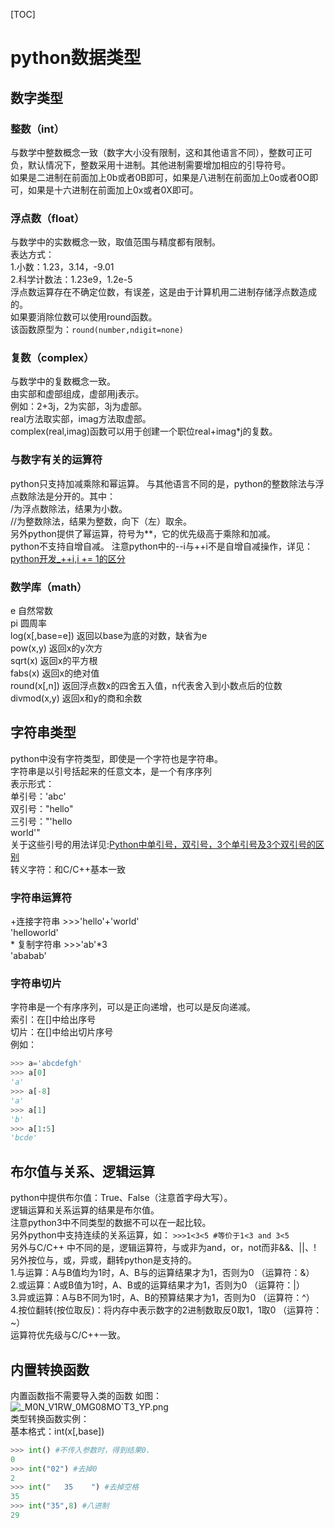 [TOC]
# python数据类型
## 数字类型
### 整数（int）
与数学中整数概念一致（数字大小没有限制，这和其他语言不同），整数可正可负，默认情况下，整数采用十进制。其他进制需要增加相应的引导符号。  
如果是二进制在前面加上0b或者0B即可，如果是八进制在前面加上0o或者0O即可，如果是十六进制在前面加上0x或者0X即可。  
### 浮点数（float）
与数学中的实数概念一致，取值范围与精度都有限制。  
表达方式：  
1.小数：1.23，3.14，-9.01  
2.科学计数法：1.23e9，1.2e-5  
浮点数运算存在不确定位数，有误差，这是由于计算机用二进制存储浮点数造成的。  
如果要消除位数可以使用round函数。  
该函数原型为：`round(number,ndigit=none)`  
### 复数（complex）
与数学中的复数概念一致。  
由实部和虚部组成，虚部用j表示。  
例如：2+3j，2为实部，3j为虚部。  
real方法取实部，imag方法取虚部。  
complex(real,imag)函数可以用于创建一个职位real+imag*j的复数。  
### 与数字有关的运算符  
python只支持加减乘除和幂运算。
与其他语言不同的是，python的整数除法与浮点数除法是分开的。其中：  
/为浮点数除法，结果为小数。  
//为整数除法，结果为整数，向下（左）取余。  
另外python提供了幂运算，符号为**，它的优先级高于乘除和加减。  
python不支持自增自减。
注意python中的--i与++i不是自增自减操作，详见：[python开发_++i,i += 1的区分](https://www.cnblogs.com/hongten/p/hongten_python_operate.html
)
### 数学库（math）
e 自然常数  
pi 圆周率  
log(x[,base=e]) 返回以base为底的对数，缺省为e  
pow(x,y) 返回x的y次方    
sqrt(x) 返回x的平方根    
fabs(x) 返回x的绝对值  
round(x[,n]) 返回浮点数x的四舍五入值，n代表舍入到小数点后的位数  
divmod(x,y) 返回x和y的商和余数  
## 字符串类型
python中没有字符类型，即使是一个字符也是字符串。  
字符串是以引号括起来的任意文本，是一个有序序列  
表示形式：  
单引号：'abc'  
双引号："hello"  
三引号："'hello  
	world'"  
关于这些引号的用法详见:[Python中单引号，双引号，3个单引号及3个双引号的区别](https://blog.csdn.net/woainishifu/article/details/76105667)  
转义字符：和C/C++基本一致
### 字符串运算符
+连接字符串 \>>>'hello'+'world'  
'helloworld'  
\* 复制字符串 \>>>'ab'*3  
'ababab'    
### 字符串切片  
字符串是一个有序序列，可以是正向递增，也可以是反向递减。  
索引：在[]中给出序号  
切片：在[]中给出切片序号  
例如：  
```python
>>> a='abcdefgh'
>>> a[0]
'a'
>>> a[-8]
'a'
>>> a[1]
'b'
>>> a[1:5]
'bcde'
```
## 布尔值与关系、逻辑运算
python中提供布尔值：True、False（注意首字母大写）。  
逻辑运算和关系运算的结果是布尔值。  
注意python3中不同类型的数据不可以在一起比较。  
另外python中支持连续的关系运算，如：
`>>>1<3<5 #等价于1<3 and 3<5`  
另外与C/C++ 中不同的是，逻辑运算符，与或非为and，or，not而非&&、||、!  
另外按位与，或，异或，翻转python是支持的。  
1.与运算：A与B值均为1时，A、B与的运算结果才为1，否则为0 （运算符：&）  
2.或运算：A或B值为1时，A、B或的运算结果才为1，否则为0  （运算符：|）  
3.异或运算：A与B不同为1时，A、B的预算结果才为1，否则为0  （运算符：^）  
4.按位翻转(按位取反)：将内存中表示数字的2进制数取反0取1，1取0 （运算符：~）  
运算符优先级与C/C++一致。  
## 内置转换函数
内置函数指不需要导入类的函数
如图：  
![_M0N_V1RW_0MG08MO`T3_YP.png](https://i.loli.net/2019/10/07/u1flysvHAX2N7Oa.png)  
类型转换函数实例：  
基本格式：int(x[,base])  
```python
>>> int() #不传入参数时，得到结果0.
0
>>> int("02") #去掉0
2
>>> int("   35    ") #去掉空格
35
>>> int("35",8) #八进制
29
```
